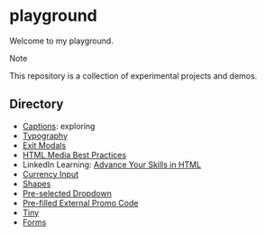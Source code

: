 # playground

Welcome to my playground.

> [!NOTE]
> This repository is a collection of experimental projects and demos.

## Directory

- [Captions](a-captions): exploring 
- [Typography](b-typography)
- [Exit Modals](c-exit-modals)
- [HTML Media Best Practices](d-html-media-best-practices/)
- LinkedIn Learning: [Advance Your Skills in HTML](e-linkedin-learning/advance-your-skills-in-html/)
- [Currency Input](f-currency-input)
- [Shapes](g-shapes)
- [Pre-selected Dropdown](h-pre-select-external-dropdown)
- [Pre-filled External Promo Code](i-pre-fill-external-promo-code)
- [Tiny](j-tiny)
- [Forms](k-forms)
